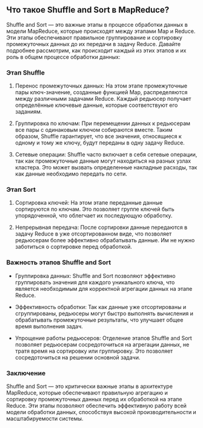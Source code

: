 ## Что такое Shuffle and Sort в MapReduce?

Shuffle and Sort — это важные этапы в процессе обработки данных в модели MapReduce, которые происходят между этапами Map и Reduce. Эти этапы обеспечивают правильное группирование и сортировку промежуточных данных до их передачи в задачу Reduce. Давайте подробнее рассмотрим, как происходит каждый из этих этапов и их роль в общем процессе обработки данных:

### Этап Shuffle

1. Перенос промежуточных данных: На этом этапе промежуточные пары ключ-значение, созданные функцией Map, распределяются между различными задачами Reduce. Каждый редьюсер получает определённые ключевые данные, которые соответствуют его заданиям.

2. Группировка по ключам: При перемещении данных к редьюсерам все пары с одинаковым ключом собираются вместе. Таким образом, Shuffle гарантирует, что все значения, относящиеся к одному и тому же ключу, будут переданы в одну задачу Reduce.

3. Сетевые операции: Shuffle часто включает в себя сетевые операции, так как промежуточные данные могут находиться на разных узлах кластера. Это может вызвать определенные накладные расходы, так как данные необходимо передать по сети.

### Этап Sort

1. Сортировка ключей: На этом этапе переданные данные сортируются по ключам. Это позволяет группе ключей быть упорядоченной, что облегчает их последующую обработку.

2. Непрерывная передача: После сортировки данные передаются в задачу Reduce в уже отсортированном виде, что позволяет редьюсерам более эффективно обрабатывать данные. Им не нужно заботиться о сортировке перед обработкой.

### Важность этапов Shuffle and Sort

- Группировка данных: Shuffle and Sort позволяют эффективно группировать значения для каждого уникального ключа, что является необходимым для корректной агрегации данных на этапе Reduce.

- Эффективность обработки: Так как данные уже отсортированы и сгруппированы, редьюсеры могут быстро выполнять вычисления и обрабатывать промежуточные результаты, что улучшает общее время выполнения задач.

- Упрощение работы редьюсеров: Отделение этапов Shuffle and Sort позволяет редьюсерам сосредоточиться на агрегации данных, не тратя время на сортировку или группировку. Это позволяет сосредоточиться на решении основной задачи.

### Заключение

Shuffle and Sort — это критически важные этапы в архитектуре MapReduce, которые обеспечивают правильную агрегацию и сортировку промежуточных данных перед их обработкой на этапе Reduce. Эти этапы позволяют обеспечить эффективную работу всей модели обработки данных, способствуя высокой производительности и масштабируемости системы.